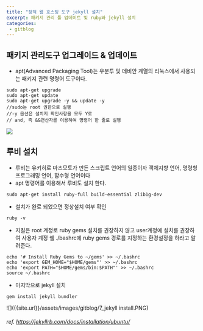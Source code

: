 ```yaml
---
title: "정적 웹 호스팅 도구 jekyll 설치"
excerpt: 패키지 관리 툴 업데이트 및 ruby와 jekyll 설치
categories:
 - gitblog
---
```


## 패키지 관리도구 업그레이드 & 업데이트  
- apt(Advanced Packaging Tool)는 우분투 및 데비안 계열의 리눅스에서 사용되는 패키지 관련 명령어 도구이다.  
~~~
sudo apt-get upgrade
sudo apt-get update
sudo apt-get upgrade -y && update -y
//sudo는 root 권한으로 실행 
//-y 옵션은 설치지 확인사항을 모두 Y로
// and, 즉 &&연산자를 이용하여 명령어 한 줄로 실행
~~~
![]({{site.url}}/assets/images/gitblog/4_apt-get_update_upgrade.PNG)  

## 루비 설치
- 루비는 유키히로 마츠모토가 만든 스크립트 언어의 일종이자 객체지향 언어, 명령형 프로그래밍 언어, 함수형 언어이다
- apt 명령어를 이용해서 루비도 설치 한다.
~~~
sudo apt-get install ruby-full build-essential zlib1g-dev
~~~ 
- 설치가 완료 되었으면 정상설치 여부 확인
~~~
ruby -v
~~~
- 지킬은 root 계정로 ruby gems 설치를 권장하지 않고 user계정에 설치를 권장하여 사용자 계정 쉘 ./bashrc에 ruby gems 경로를 지정하는 환경설정을 하라고 알려준다.
~~~
echo '# Install Ruby Gems to ~/gems' >> ~/.bashrc
echo 'export GEM_HOME="$HOME/gems"' >> ~/.bashrc
echo 'export PATH="$HOME/gems/bin:$PATH"' >> ~/.bashrc
source ~/.bashrc
~~~
- 마지막으로 jekyll 설치
~~~
gem install jekyll bundler
~~~
![]({{site.url}}/assets/images/gitblog/7_jekyll install.PNG)
###### ref. https://jekyllrb.com/docs/installation/ubuntu/